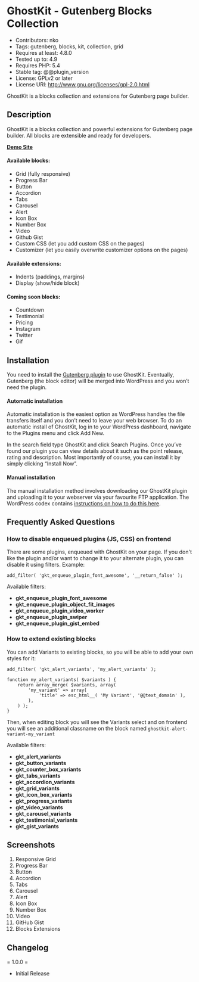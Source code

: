 # GhostKit - Gutenberg Blocks Collection #
* Contributors: nko
* Tags: gutenberg, blocks, kit, collection, grid
* Requires at least: 4.8.0
* Tested up to: 4.9
* Requires PHP: 5.4
* Stable tag: @@plugin_version
* License: GPLv2 or later
* License URI: http://www.gnu.org/licenses/gpl-2.0.html

GhostKit is a blocks collection and extensions for Gutenberg page builder.


## Description ##

GhostKit is a blocks collection and powerful extensions for Gutenberg page builder. All blocks are extensible and ready for developers.

[**Demo Site**](https://ghostkit.io/)

#### Available blocks: ####

* Grid (fully responsive)
* Progress Bar
* Button
* Accordion
* Tabs
* Carousel
* Alert
* Icon Box
* Number Box
* Video
* Github Gist
* Custom CSS (let you add custom CSS on the pages)
* Customizer (let you easily overwrite customizer options on the pages)

#### Available extensions: ####

* Indents (paddings, margins)
* Display (show/hide block)

#### Coming soon blocks: ####

* Countdown
* Testimonial
* Pricing
* Instagram
* Twitter
* Gif


## Installation ##

You need to install the [Gutenberg plugin](https://wordpress.org/plugins/gutenberg/) to use GhostKit. Eventually, Gutenberg (the block editor) will be merged into WordPress and you won’t need the plugin.

#### Automatic installation ####

Automatic installation is the easiest option as WordPress handles the file transfers itself and you don’t need to leave your web browser. To do an automatic install of GhostKit, log in to your WordPress dashboard, navigate to the Plugins menu and click Add New.

In the search field type GhostKit and click Search Plugins. Once you’ve found our plugin you can view details about it such as the point release, rating and description. Most importantly of course, you can install it by simply clicking “Install Now”.

#### Manual installation ####

The manual installation method involves downloading our GhostKit plugin and uploading it to your webserver via your favourite FTP application. The WordPress codex contains [instructions on how to do this here](https://codex.wordpress.org/Managing_Plugins#Manual_Plugin_Installation).


## Frequently Asked Questions ##

### How to disable enqueued plugins (JS, CSS) on frontend ####
There are some plugins, enqueued with GhostKit on your page. If you don't like the plugin and/or want to change it to your alternate plugin, you can disable it using filters. Example:

    add_filter( 'gkt_enqueue_plugin_font_awesome', '__return_false' );

Available filters:

* **gkt_enqueue_plugin_font_awesome**
* **gkt_enqueue_plugin_object_fit_images**
* **gkt_enqueue_plugin_video_worker**
* **gkt_enqueue_plugin_swiper**
* **gkt_enqueue_plugin_gist_embed**

### How to extend existing blocks ####
You can add Variants to existing blocks, so you will be able to add your own styles for it:

    add_filter( 'gkt_alert_variants', 'my_alert_variants' );

    function my_alert_variants( $variants ) {
        return array_merge( $variants, array(
            'my_variant' => array(
                'title' => esc_html__( 'My Variant', '@@text_domain' ),
            ),
        ) );
    }

Then, when editing block you will see the Variants select and on frontend you will see an additional classname on the block named `ghostkit-alert-variant-my_variant`

Available filters:

* **gkt_alert_variants**
* **gkt_button_variants**
* **gkt_counter_box_variants**
* **gkt_tabs_variants**
* **gkt_accordion_variants**
* **gkt_grid_variants**
* **gkt_icon_box_variants**
* **gkt_progress_variants**
* **gkt_video_variants**
* **gkt_carousel_variants**
* **gkt_testimonial_variants**
* **gkt_gist_variants**



## Screenshots ##

1. Responsive Grid
2. Progress Bar
3. Button
4. Accordion
5. Tabs
6. Carousel
7. Alert
8. Icon Box
9. Number Box
10. Video
11. GitHub Gist
12. Blocks Extensions


## Changelog ##

= 1.0.0 =
* Initial Release
